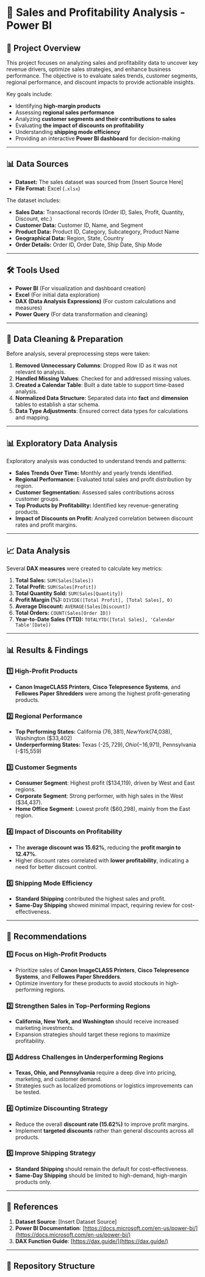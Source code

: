 # 🛒 Sales and Profitability Analysis - Power BI

## 📌 Project Overview  
This project focuses on analyzing sales and profitability data to uncover key revenue drivers, optimize sales strategies, and enhance business performance. The objective is to evaluate sales trends, customer segments, regional performance, and discount impacts to provide actionable insights.  

Key goals include:  
- Identifying **high-margin products**  
- Assessing **regional sales performance**  
- Analyzing **customer segments and their contributions to sales**  
- Evaluating **the impact of discounts on profitability**  
- Understanding **shipping mode efficiency**  
- Providing an interactive **Power BI dashboard** for decision-making  

---

## 📊 Data Sources  
- **Dataset:** The sales dataset was sourced from [Insert Source Here]  
- **File Format:** Excel (`.xlsx`)  

The dataset includes:  
- **Sales Data:** Transactional records (Order ID, Sales, Profit, Quantity, Discount, etc.)  
- **Customer Data:** Customer ID, Name, and Segment  
- **Product Data:** Product ID, Category, Subcategory, Product Name  
- **Geographical Data:** Region, State, Country  
- **Order Details:** Order ID, Order Date, Ship Date, Ship Mode  

---

## 🛠️ Tools Used  
- **Power BI** (For visualization and dashboard creation)  
- **Excel** (For initial data exploration)  
- **DAX (Data Analysis Expressions)** (For custom calculations and measures)  
- **Power Query** (For data transformation and cleaning)  

---

## 🧹 Data Cleaning & Preparation  
Before analysis, several preprocessing steps were taken:  
1. **Removed Unnecessary Columns**: Dropped Row ID as it was not relevant to analysis.  
2. **Handled Missing Values**: Checked for and addressed missing values.  
3. **Created a Calendar Table**: Built a date table to support time-based analysis.  
4. **Normalized Data Structure**: Separated data into **fact** and **dimension** tables to establish a star schema.  
5. **Data Type Adjustments**: Ensured correct data types for calculations and mapping.  

---

## 📊 Exploratory Data Analysis  
Exploratory analysis was conducted to understand trends and patterns:  
- **Sales Trends Over Time:** Monthly and yearly trends identified.  
- **Regional Performance:** Evaluated total sales and profit distribution by region.  
- **Customer Segmentation:** Assessed sales contributions across customer groups.  
- **Top Products by Profitability:** Identified key revenue-generating products.  
- **Impact of Discounts on Profit:** Analyzed correlation between discount rates and profit margins.  

---

## 📈 Data Analysis  
Several **DAX measures** were created to calculate key metrics:  
1. **Total Sales:** `SUM(Sales[Sales])`  
2. **Total Profit:** `SUM(Sales[Profit])`  
3. **Total Quantity Sold:** `SUM(Sales[Quantity])`  
4. **Profit Margin (%):** `DIVIDE([Total Profit], [Total Sales], 0)`  
5. **Average Discount:** `AVERAGE(Sales[Discount])`  
6. **Total Orders:** `COUNT(Sales[Order ID])`  
7. **Year-to-Date Sales (YTD):** `TOTALYTD([Total Sales], 'Calendar Table'[Date])`  

---

## 📊 Results & Findings  

### **1️⃣ High-Profit Products**  
- **Canon ImageCLASS Printers**, **Cisco Telepresence Systems**, and **Fellowes Paper Shredders** were among the highest profit-generating products.  

### **2️⃣ Regional Performance**  
- **Top Performing States:** California ($76,381), New York ($74,038), Washington ($33,402)  
- **Underperforming States:** Texas (-$25,729), Ohio (-$16,971), Pennsylvania (-$15,559)  

### **3️⃣ Customer Segments**  
- **Consumer Segment**: Highest profit ($134,119), driven by West and East regions.  
- **Corporate Segment**: Strong performer, with high sales in the West ($34,437).  
- **Home Office Segment**: Lowest profit ($60,298), mainly from the East region.  

### **4️⃣ Impact of Discounts on Profitability**  
- The **average discount was 15.62%**, reducing the **profit margin to 12.47%**.  
- Higher discount rates correlated with **lower profitability**, indicating a need for better discount control.  

### **5️⃣ Shipping Mode Efficiency**  
- **Standard Shipping** contributed the highest sales and profit.  
- **Same-Day Shipping** showed minimal impact, requiring review for cost-effectiveness.  

---

## 🎯 Recommendations  

### **1️⃣ Focus on High-Profit Products**  
- Prioritize sales of **Canon ImageCLASS Printers**, **Cisco Telepresence Systems**, and **Fellowes Paper Shredders**.  
- Optimize inventory for these products to avoid stockouts in high-performing regions.  

### **2️⃣ Strengthen Sales in Top-Performing Regions**  
- **California, New York, and Washington** should receive increased marketing investments.  
- Expansion strategies should target these regions to maximize profitability.  

### **3️⃣ Address Challenges in Underperforming Regions**  
- **Texas, Ohio, and Pennsylvania** require a deep dive into pricing, marketing, and customer demand.  
- Strategies such as localized promotions or logistics improvements can be tested.  

### **4️⃣ Optimize Discounting Strategy**  
- Reduce the overall **discount rate (15.62%)** to improve profit margins.  
- Implement **targeted discounts** rather than general discounts across all products.  

### **5️⃣ Improve Shipping Strategy**  
- **Standard Shipping** should remain the default for cost-effectiveness.  
- **Same-Day Shipping** should be limited to high-demand, high-margin products only.  

---

## 🔗 References  
1. **Dataset Source**: [Insert Dataset Source]  
2. **Power BI Documentation**: [https://docs.microsoft.com/en-us/power-bi/](https://docs.microsoft.com/en-us/power-bi/)  
3. **DAX Function Guide**: [https://dax.guide/](https://dax.guide/)  

---

## 📂 Repository Structure  
